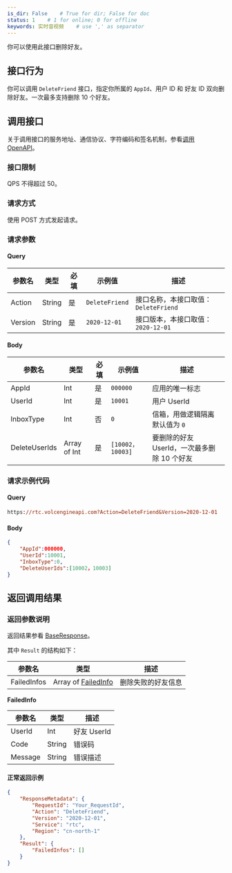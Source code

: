 ```yaml
---
is_dir: False    # True for dir; False for doc
status: 1    # 1 for online; 0 for offline
keywords: 实时音视频    # use ',' as separator
---
```


你可以使用此接口删除好友。
## 接口行为

你可以调用 `DeleteFriend` 接口，指定你所属的 `AppId`、用户 ID 和 好友 ID 双向删除好友。一次最多支持删除 10 个好友。

## 调用接口

关于调用接口的服务地址、通信协议、字符编码和签名机制，参看[调用 OpenAPI](412251)。

### 接口限制

QPS 不得超过 50。

### 请求方式

使用 POST 方式发起请求。

### 请求参数

#### Query

| 参数名 | 类型 | 必填 | 示例值 | 描述 |
| --- | --- | --- | --- | --- |
| Action | String | 是 | `DeleteFriend` | 接口名称，本接口取值：`DeleteFriend` |
| Version | String | 是 | `2020-12-01` | 接口版本，本接口取值：`2020-12-01` |

#### Body

| 参数名 | 类型 | 必填 | 示例值 | 描述 |
| --- | --- | --- | --- | --- |
| AppId | Int | 是 | `000000` | 应用的唯一标志 |
| UserId | Int | 是 | `10001` | 用户 UserId |
| InboxType | Int | 否 | `0` | 信箱，用做逻辑隔离 默认值为 `0` |
| DeleteUserIds | Array of Int | 是 | `[10002，10003]` | 要删除的好友 UserId，一次最多删除 10 个好友 |


### 请求示例代码

#### Query

```postscript
https://rtc.volcengineapi.com?Action=DeleteFriend&Version=2020-12-01
```

#### Body

```json
{
    "AppId":000000,
    "UserId":10001,
    "InboxType":0,
    "DeleteUserIds":[10002，10003]
}
```

## 返回调用结果

### 返回参数说明

返回结果参看 [BaseResponse](192711.md#baseresponse)。

其中 `Result` 的结构如下：

| 参数名 | 类型 | 描述 |
| --- | --- | --- |
| FailedInfos | Array of [FailedInfo](#failedinfo) | 删除失败的好友信息 |

<span id="failedinfo"></span>**FailedInfo**
	
| 参数名 | 类型 | 描述 |
| --- | --- | --- |
| UserId | Int | 好友 UserId |
| Code | String | 错误码 |
| Message | String | 错误描述 |

#### **正常返回示例**

```json
{
    "ResponseMetadata": {
        "RequestId": "Your_RequestId",
        "Action": "DeleteFriend",
        "Version": "2020-12-01",
        "Service": "rtc",
        "Region": "cn-north-1"
    },
    "Result": {
        "FailedInfos": []
    }
}
```

